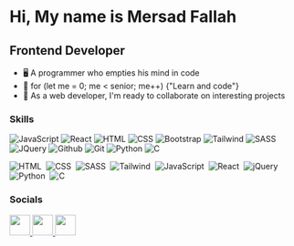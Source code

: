 Hi, My name is Mersad Fallah
===============================

Frontend Developer
-----------------------------

*   🖥️  A programmer who empties his mind in code
*   🚀  for (let me = 0; me < senior; me++) {"Learn and code"}         
*   🤝  As a web developer, I'm ready to collaborate on interesting projects
                  
### Skills

<p align="left">
  <img src="https://skillicons.dev/icons?i=js" alt="JavaScript"/>
  <img src="https://skillicons.dev/icons?i=react" alt="React" />
  <img src="https://skillicons.dev/icons?i=html" alt="HTML" />
  <img src="https://skillicons.dev/icons?i=css" alt="CSS" />
  <img src="https://skillicons.dev/icons?i=bootstrap" alt="Bootstrap" />
  <img src="https://skillicons.dev/icons?i=tailwind" alt="Tailwind" />
  <img src="https://skillicons.dev/icons?i=sass" alt="SASS" />
  <img src="https://skillicons.dev/icons?i=jquery" alt="JQuery" />
  <img src="https://skillicons.dev/icons?i=github" alt="Github" />
  <img src="https://skillicons.dev/icons?i=git" alt="Git" />
  <img src="https://skillicons.dev/icons?i=python" alt="Python" />
  <img src="https://skillicons.dev/icons?i=c" alt="C" />
</p>

                    
![HTML](https://img.shields.io/badge/HTML-100%25-brightgreen)&nbsp;
![CSS](https://img.shields.io/badge/CSS-100%25-orange)&nbsp;
![SASS](https://img.shields.io/badge/SASS-70%25-red)&nbsp;
![Tailwind](https://img.shields.io/badge/Tailwind-80%25-blue)&nbsp;
![JavaScript](https://img.shields.io/badge/JavaScript-80%25-yellow)&nbsp;
![React](https://img.shields.io/badge/React-50%25-skyblue)&nbsp;
![jQuery](https://img.shields.io/badge/jQuery-50%25-blue)&nbsp;
![Python](https://img.shields.io/badge/Python-35%25-brightgreen)&nbsp;
![C](https://img.shields.io/badge/C-15%25-blue)&nbsp;

### Socials
                  
<p align="left">
  <a href="https://www.instagram.com/mersad_.fallah" target="_blank">
    <img src="https://skillicons.dev/icons?i=instagram" width="36" height="36"/>
  </a>
  <a href="https://www.linkedin.com/in/mersad-fallah/" target="_blank">
    <img src="https://skillicons.dev/icons?i=linkedin" width="36" height="36"/>
  </a>
 <a href="https://www.github.com/mersad-Bxtrue" target="_blank">
   <img src="https://skillicons.dev/icons?i=github" width="36" height="36"/>
 </a>
</p>

